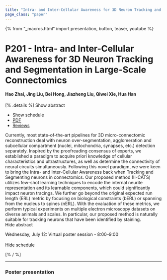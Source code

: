 ```yaml
---
title: "Intra- and Inter-Cellular Awareness for 3D Neuron Tracking and Segmentation in Large-Scale Connectomics"
page_class: "paper"
---
```


{% from "_macros.html" import presentation, button, teaser, youtube %}

# P201 - Intra- and Inter-Cellular Awareness for 3D Neuron Tracking and Segmentation in Large-Scale Connectomics

#### Hao Zhai, Jing Liu, Bei Hong, Jiazheng Liu, Qiwei Xie, Hua Han

[% .details %]
<a class="toggle_visibility" data-selector=".abstract" data-level="3">Show abstract</a>
- <a class="toggle_visibility" data-selector=".schedule" data-level="3">Show schedule</a>
- <a href="https://openreview.net/pdf?id=3_qtVh7gTyy">PDF</a>
- <a href="https://openreview.net/forum?id=3_qtVh7gTyy">Reviews</a>

<p>
    <span class="abstract">
        Currently, most state-of-the-art pipelines for 3D micro-connectomic reconstruction deal with neuron over-segmentation, agglomeration and subcellular compartment (nuclei, mitochondria, synapses, etc.) detection separately. Inspired by the proofreading consensus of experts, we established a paradigm to acquire priori knowledge of cellular characteristics and ultrastructures, as well as determine the connectivity of neural circuits simultaneously. Following this novel paradigm, we were keen to bring the Intra- and Inter-Cellular Awareness back when Tracking and Segmenting neurons in connectomics. Our proposed method (II-CATS) utilizes few-shot learning techniques to encode the internal neurite representation and its learnable components, which could significantly impact neuron tracings. We further go beyond the original expected run length (ERL) metric by focusing on biological constraints (bERL) or spanning from the nucleus to spines (nERL). With the evaluation of these metrics, we perform typical experiments on multiple electron microscopy datasets on diverse animals and scales. In particular, our proposed method is naturally suitable for tracking neurons that have been identified by staining.
        <br>
        <span class="actions"><a class="toggle_visibility" data-level="2">Hide abstract</a></span>
    </span>
</p>

<p>
    <span class="schedule">
        Wednesday, July 12: Virtual poster session - 8:00–9:00<br>
        <br>
        <span class="actions"><a class="toggle_visibility" data-level="2">Hide schedule</a></span>
    </span>
</p>
[% / %]

---


### Poster presentation
